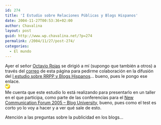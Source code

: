 ```yaml
---
id: 274
title: 'I Estudio sobre Relaciones Públicas y Blogs Hispanos'
date: 2004-11-27T00:53:36+02:00
author: Chavalina
layout: post
guid: http://www.wp.chavalina.net/?p=274
permalink: /2004/11/27/post-274/
categories:
  - El mundo
---
```

Ayer el se&ntilde;or <a href="http://octaviorojas.blogspot.com" target="_blank">Octavio Rojas</a> se dirigió a mí (supongo que también a otros) a través del <a href="http://www.chavalina.net/correo.php" target="_blank">correo</a> de esta página para pedirme colaboración en la difusión del <a href="http://octaviorojas.en.eresmas.com/estudiorrppblogs.htm" target="_blank">I estudio sobre RRPP y Blogs Hispanos</a>… bueno, pues le pongo ese enlace.  
![emo](/imagenes/emoticonos/pensativo.gif)  
Me cuenta que este estudio lo está realizando para presentarlo en un taller en el que participa, como parte de las conferencias para el <a href="http://www.newcommforum.com/" target="_blank">New Communication Forum 2005 &#8211; Blog University</a>, bueno, pues como el test es corto yo lo voy a hacer y a ver qué sale de esto.

Atención a las preguntas sobre la publicidad en los blogs…